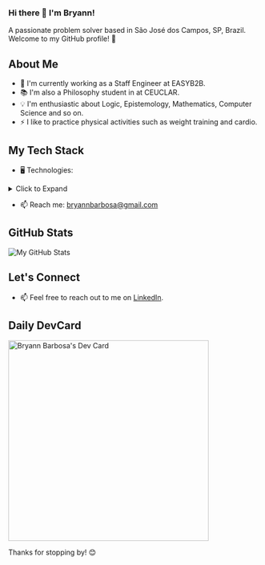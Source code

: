 ### Hi there 👋 I'm Bryann!

A passionate problem solver based in São José dos Campos, SP, Brazil. Welcome to my GitHub profile! 🚀

## About Me

- 💼 I'm currently working as a Staff Engineer at EASYB2B.
- 📚 I'm also a Philosophy student in at CEUCLAR.
- 💡 I'm enthusiastic about Logic, Epistemology, Mathematics, Computer Science and so on.
- ⚡ I like to practice physical activities such as weight training and cardio.

## My Tech Stack

- 🖥️ Technologies:

<details>
<summary>Click to Expand</summary>

- **Languages**:
  - JavaScript (Node)
  - Ruby
  - Python
  - Go
  - Rust
  - C++

- **Web Development**:
  - Next.js
  - Astro.js
  - Tailwind, Bootstrap & Material UI

- **Databases**:
  - PostgreSQL
  - MongoDB
  - Neo4j
  - Redis
  - Cassandra

- **Amazon Web Services**:
  - EC2
  - SQS (with DLQs)
  - DynamoDB
  - RDS
  - Cognito
  - Lambda Functions
  - Glue
  - AppConfig
  - Cloudfront
  - S3
  - MSK

  **Microsoft Azure**:
  - Azure Functions
  - Service Apps
  - Azure DevOps
  - Logic Apps
  - Virtual Machines

  **Google Cloud**:
  - Cloud Functions
  - FireStore
  - Pub/Sub
  - VertexIA

  **Cloud Services**:
  - MongoDB Atlas Serverless and Dedicated Clusters
  - Serverless Kafka in Upstash

- **Frameworks and Libraries**:
  - Serverless Framework
  - Nest.js
  - Adonis.js
  - Express.js

- **DevOps and Tools**:
  - Kubernetes
  - Docker
  - Podman

</details>

- 📫 Reach me: bryannbarbosa@gmail.com

## GitHub Stats

![My GitHub Stats](https://github-readme-stats.vercel.app/api?username=yourusername&show_icons=true&theme=radical)

## Let's Connect

- 📫 Feel free to reach out to me on [LinkedIn](https://www.linkedin.com/in/bryannbarbosa/).
<!-- - 📝 Check out my [Blog](Link to Your Blog) for tech articles and tutorials. -->

## Daily DevCard

<a href="https://app.daily.dev/bryannbarbosa"><img src="https://api.daily.dev/devcards/551a66c80a7348398a2eb775e90c472b.png?r=w7g" width="400" alt="Bryann Barbosa's Dev Card"/></a>

Thanks for stopping by! 😊
